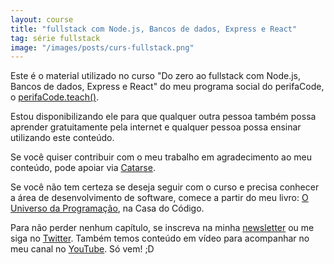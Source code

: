 ```yaml
---
layout: course
title: "fullstack com Node.js, Bancos de dados, Express e React"
tag: série fullstack
image: "/images/posts/curs-fullstack.png"
---
```

Este é o  material utilizado no curso "Do zero ao fullstack com Node.js, Bancos de dados, Express e React" do meu programa social do perifaCode, o [perifaCode.teach()](https://github.com/perifacode/teach).

Estou disponibilizando ele para que qualquer outra pessoa também possa aprender gratuitamente pela internet e qualquer pessoa possa ensinar utilizando este conteúdo.

Se você quiser contribuir com o meu trabalho em agradecimento ao meu conteúdo, pode apoiar via [Catarse](https://www.catarse.me/o-universo-da-programacao).

Se você não tem certeza se deseja seguir com o curso e precisa conhecer a área de desenvolvimento de software, comece a partir do meu livro: [O Universo da Programação](http://bit.ly/universo-da-programacao), na Casa do Código.

Para não perder nenhum capítulo, se inscreva na minha [newsletter](http://bit.ly/cartinha-do-will) ou me siga no [Twitter](https://twitter.com/_uillaz). Também temos conteúdo em vídeo para acompanhar no meu canal no [YouTube](http://bit.ly/yt-universo-da-programacao). Só vem! ;D